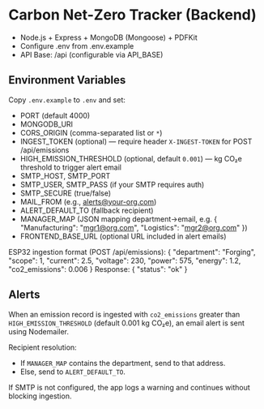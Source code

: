 # Carbon Net-Zero Tracker (Backend)

- Node.js + Express + MongoDB (Mongoose) + PDFKit
- Configure .env from .env.example
- API Base: /api (configurable via API_BASE)

## Environment Variables

Copy `.env.example` to `.env` and set:

- PORT (default 4000)
- MONGODB_URI
- CORS_ORIGIN (comma-separated list or `*`)
- INGEST_TOKEN (optional) — require header `X-INGEST-TOKEN` for POST /api/emissions
- HIGH_EMISSION_THRESHOLD (optional, default `0.001`) — kg CO₂e threshold to trigger alert email
- SMTP_HOST, SMTP_PORT
- SMTP_USER, SMTP_PASS (if your SMTP requires auth)
- SMTP_SECURE (true/false)
- MAIL_FROM (e.g., alerts@your-org.com)
- ALERT_DEFAULT_TO (fallback recipient)
- MANAGER_MAP (JSON mapping department→email, e.g. { "Manufacturing": "mgr1@org.com", "Logistics": "mgr2@org.com" })
- FRONTEND_BASE_URL (optional URL included in alert emails)

ESP32 ingestion format (POST /api/emissions):
{
  "department": "Forging",
  "scope": 1,
  "current": 2.5,
  "voltage": 230,
  "power": 575,
  "energy": 1.2,
  "co2_emissions": 0.006
}
Response: { "status": "ok" }

## Alerts

When an emission record is ingested with `co2_emissions` greater than `HIGH_EMISSION_THRESHOLD` (default 0.001 kg CO₂e), an email alert is sent using Nodemailer.

Recipient resolution:
- If `MANAGER_MAP` contains the department, send to that address.
- Else, send to `ALERT_DEFAULT_TO`.

If SMTP is not configured, the app logs a warning and continues without blocking ingestion.
